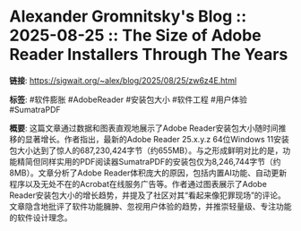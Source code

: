 # Alexander Gromnitsky's Blog   :: 2025-08-25  :: The Size of Adobe Reader Installers Through The Years

**链接**: https://sigwait.org/~alex/blog/2025/08/25/zw6z4E.html

**标签**: #软件膨胀 #AdobeReader #安装包大小 #软件工程 #用户体验 #SumatraPDF

**概要**:
这篇文章通过数据和图表直观地展示了Adobe Reader安装包大小随时间推移的显著增长。作者指出，最新的Adobe Reader 25.x.y.z 64位Windows 11安装包大小达到了惊人的687,230,424字节（约655MB）。与之形成鲜明对比的是，功能精简但同样实用的PDF阅读器SumatraPDF的安装包仅为8,246,744字节（约8MB）。文章分析了Adobe Reader体积庞大的原因，包括内置AI功能、自动更新程序以及无处不在的Acrobat在线服务广告等。作者通过图表展示了Adobe Reader安装包大小的增长趋势，并提及了社区对其“看起来像犯罪现场”的评论。文章隐含地批评了软件功能臃肿、忽视用户体验的趋势，并推崇轻量级、专注功能的软件设计理念。

